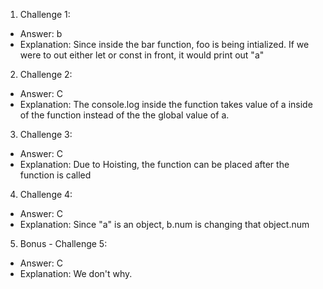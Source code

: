 1. Challenge 1:
  - Answer: b
  - Explanation: Since inside the bar function, foo is being intialized. If we were to out either let or const in front, it would print out "a"


2. Challenge 2:
  - Answer: C
  - Explanation: The console.log inside the function takes value of a inside of the function instead of the the global value of a.


3. Challenge 3:
  - Answer: C
  - Explanation: Due to Hoisting, the function can be placed after the function is called


4. Challenge 4:
  - Answer: C
  - Explanation: Since "a" is an object, b.num is changing that object.num


5. Bonus - Challenge 5:
  - Answer: C
  - Explanation: We don't why.
